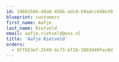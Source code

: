 ```yaml
---
id: 19603566-d4a8-45bb-adc0-b9adcc648e39
blueprint: customers
first_name: Aafje
last_name: Rietveld
email: aafje.rietveld@wxs.nl
title: 'Aafje Rietveld'
orders:
  - 8ffb53ef-2549-4c73-bf28-3803d49fec0d
---
```

